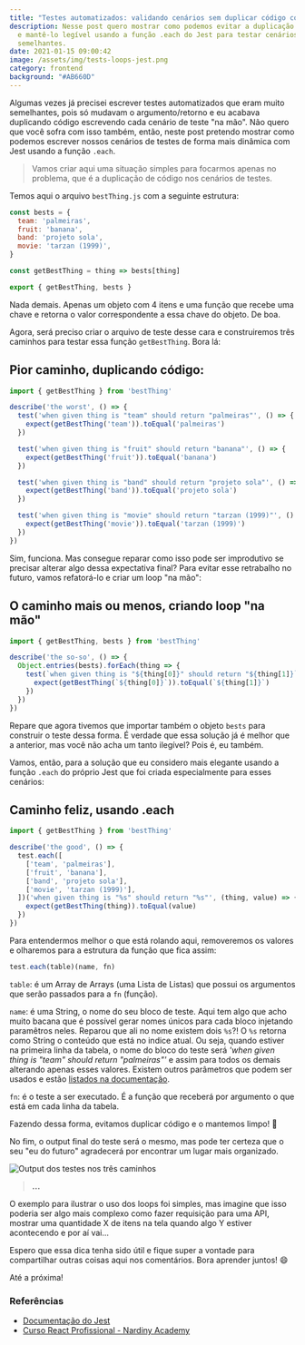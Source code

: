 ```yaml
---
title: "Testes automatizados: validando cenários sem duplicar código com Jest"
description: Nesse post quero mostrar como podemos evitar a duplicação de código
  e mantê-lo legível usando a função .each do Jest para testar cenários
  semelhantes.
date: 2021-01-15 09:00:42
image: /assets/img/tests-loops-jest.png
category: frontend
background: "#AB660D"
---
```

Algumas vezes já precisei escrever testes automatizados que eram muito semelhantes, pois só mudavam o argumento/retorno e eu acabava duplicando código escrevendo cada cenário de teste "na mão". Não quero que você sofra com isso também, então, neste post pretendo mostrar como podemos escrever nossos cenários de testes de forma mais dinâmica com Jest usando a função `.each`.

> Vamos criar aqui uma situação simples para focarmos apenas no problema, que é a duplicação de código nos cenários de testes.

Temos aqui o arquivo `bestThing.js` com a seguinte estrutura: 

```jsx
const bests = {
  team: 'palmeiras',
  fruit: 'banana',
  band: 'projeto sola',
  movie: 'tarzan (1999)',
}

const getBestThing = thing => bests[thing]

export { getBestThing, bests }
```

Nada demais. Apenas um objeto com 4 itens e uma função que recebe uma chave e retorna o valor correspondente a essa chave do objeto. De boa.

Agora, será preciso criar o arquivo de teste desse cara e construiremos três caminhos para testar essa função `getBestThing`. Bora lá: 

## Pior caminho, duplicando código:

```jsx
import { getBestThing } from 'bestThing'

describe('the worst', () => {
  test('when given thing is "team" should return "palmeiras"', () => {
    expect(getBestThing('team')).toEqual('palmeiras')
  })

  test('when given thing is "fruit" should return "banana"', () => {
    expect(getBestThing('fruit')).toEqual('banana')
  })

  test('when given thing is "band" should return "projeto sola"', () => {
    expect(getBestThing('band')).toEqual('projeto sola')
  })

  test('when given thing is "movie" should return "tarzan (1999)"', () => {
    expect(getBestThing('movie')).toEqual('tarzan (1999)')
  })
})
```

Sim, funciona. Mas consegue reparar como isso pode ser improdutivo se precisar alterar algo dessa expectativa final? Para evitar esse retrabalho no futuro, vamos refatorá-lo e criar um loop "na mão": 

## O caminho mais ou menos, criando loop "na mão"

```jsx
import { getBestThing, bests } from 'bestThing'

describe('the so-so', () => {
  Object.entries(bests).forEach(thing => {
    test(`when given thing is "${thing[0]}" should return "${thing[1]}`, () => {
      expect(getBestThing(`${thing[0]}`)).toEqual(`${thing[1]}`)
    })
  })
})
```

Repare que agora tivemos que importar também o objeto `bests` para construir o teste dessa forma. É verdade que essa solução já é melhor que a anterior, mas você não acha um tanto ilegível? Pois é, eu também.

Vamos, então, para a solução que eu considero mais elegante usando a função `.each` do próprio Jest que foi criada especialmente para esses cenários:

## Caminho feliz, usando .each

```jsx
import { getBestThing } from 'bestThing'

describe('the good', () => {
  test.each([
    ['team', 'palmeiras'],
    ['fruit', 'banana'],
    ['band', 'projeto sola'],
    ['movie', 'tarzan (1999)'],
  ])('when given thing is "%s" should return "%s"', (thing, value) => {
    expect(getBestThing(thing)).toEqual(value)
  })
})
```

Para entendermos melhor o que está rolando aqui, removeremos os valores e olharemos para a estrutura da função que fica assim:

```jsx
test.each(table)(name, fn)
```

`table`: é um Array de Arrays (uma Lista de Listas) que possui os argumentos que serão passados para a `fn` (função). 

`name`: é uma String, o nome do seu bloco de teste. Aqui tem algo que acho muito bacana que é possível gerar nomes únicos para cada bloco injetando paramêtros neles. Reparou que ali no nome existem dois `%s`?! O `%s` retorna como String o conteúdo que está no indice atual. Ou seja, quando estiver na primeira linha da tabela, o nome do bloco do teste será *'when given thing is "team" should return "palmeiras"'* e assim para todos os demais alterando apenas esses valores. Existem outros parâmetros que podem ser usados e estão [listados na documentação](https://jestjs.io/docs/en/api#1-testeachtablename-fn-timeout).

`fn`: é o teste a ser executado. É a função que receberá por argumento o que está em cada linha da tabela.

Fazendo dessa forma, evitamos duplicar código e o mantemos limpo! 🎉

No fim, o output final do teste será o mesmo, mas pode ter certeza que o seu "eu do futuro" agradecerá por encontrar um lugar mais organizado.

![Output dos testes nos três caminhos](/assets/img/output-tests-loop.png "Output dos testes nos três caminhos")

> **...**

O exemplo para ilustrar o uso dos loops foi simples, mas imagine que isso poderia ser algo mais complexo como fazer requisição para uma API, mostrar uma quantidade X de itens na tela quando algo Y estiver acontecendo e por aí vai...

Espero que essa dica tenha sido útil e fique super a vontade para compartilhar outras coisas aqui nos comentários. Bora aprender juntos! 😄

Até a próxima!

### Referências

* [Documentação do Jest](https://jestjs.io/docs/en/api)
* [Curso React Profissional - Nardiny Academy](https://www.udemy.com/course/react-redux-profissional/)